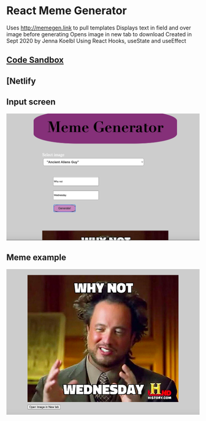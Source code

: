 # React Meme Generator

Uses http://memegen.link to pull templates
Displays text in field and over image before generating
Opens image in new tab to download
Created in Sept 2020 by Jenna Koelbl
Using React Hooks, useState and useEffect

## [Code Sandbox](codesandbox.io/s/github/jaylenej27/meme-react)

## [Netlify[](ecstatic-kirch-89e3e2.netlify.app)

## Input screen

<img src="./public/input-screen.png" />

## Meme example

<img src="./public/meme-example.png" />
